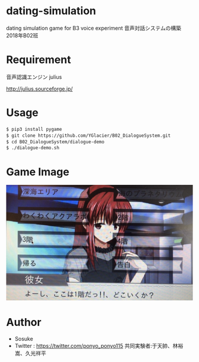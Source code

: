 # dating-simulation
dating simulation game for B3 voice experiment
音声対話システムの構築2018年B02班

# Requirement
音声認識エンジン julius

http://julius.sourceforge.jp/


# Usage
```bash
$ pip3 install pygame
$ git clone https://github.com/YGlacier/B02_DialogueSystem.git
$ cd B02_DialogueSystem/dialogue-demo
$ ./dialogue-demo.sh
```

# Game Image

![ゲーム画面](https://github.com/Sosuke115/dating-simulation/blob/master/demo.png "サンプル")

# Author

* Sosuke
* Twitter : https://twitter.com/ponyo_ponyo115
共同実験者:于天帥、林裕嵩、久光祥平
